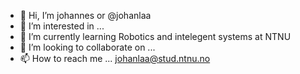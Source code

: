 - 👋 Hi, I’m johannes or  @johanlaa  
- 👀 I’m interested in ...
- 🌱 I’m currently learning Robotics and intelegent systems at NTNU 
- 💞️ I’m looking to collaborate on ...
- 📫 How to reach me ... johanlaa@stud.ntnu.no

<!---
johanlaa/johanlaa is a ✨ special ✨ repository because its `README.md` (this file) appears on your GitHub profile.
You can click the Preview link to take a look at your changes.
--->
